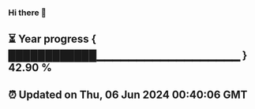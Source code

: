 ### Hi there 👋
⏳ Year progress { ████████████▁▁▁▁▁▁▁▁▁▁▁▁▁▁▁▁▁▁ } 42.90 %
---
⏰ Updated on Thu, 06 Jun 2024 00:40:06 GMT
---
